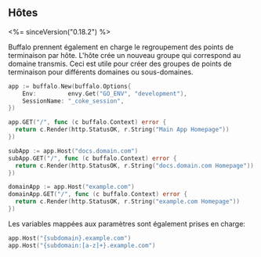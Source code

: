 ## Hôtes

<%= sinceVersion("0.18.2") %>

Buffalo prennent également en charge le regroupement des points de terminaison par hôte. L'hôte crée un nouveau groupe qui correspond au domaine transmis. Ceci est utile pour créer des groupes de points de terminaison pour différents domaines ou sous-domaines.

```go
app := buffalo.New(buffalo.Options{
    Env:         envy.Get("GO_ENV", "development"),
    SessionName: "_coke_session",
})

app.GET("/", func (c buffalo.Context) error {
  return c.Render(http.StatusOK, r.String("Main App Homepage"))
})

subApp := app.Host("docs.domain.com")
subApp.GET("/", func (c buffalo.Context) error {
  return c.Render(http.StatusOK, r.String("docs.domain.com Homepage"))
})

domainApp := app.Host("example.com")
domainApp.GET("/", func (c buffalo.Context) error {
  return c.Render(http.StatusOK, r.String("example.com Homepage"))
})
```

Les variables mappées aux paramètres sont également prises en charge:

```go
app.Host("{subdomain}.example.com")
app.Host("{subdomain:[a-z]+}.example.com")
```
